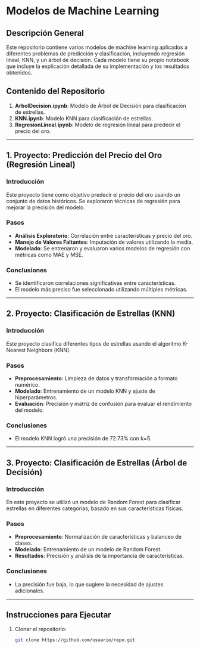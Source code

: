 # Modelos de Machine Learning

## Descripción General
Este repositorio contiene varios modelos de machine learning aplicados a diferentes problemas de predicción y clasificación, incluyendo regresión lineal, KNN, y un árbol de decisión. Cada modelo tiene su propio notebook que incluye la explicación detallada de su implementación y los resultados obtenidos.

## Contenido del Repositorio
1. **ArbolDecision.ipynb**: Modelo de Árbol de Decisión para clasificación de estrellas.
2. **KNN.ipynb**: Modelo KNN para clasificación de estrellas.
3. **RegresionLineal.ipynb**: Modelo de regresión lineal para predecir el precio del oro.

---

## 1. Proyecto: Predicción del Precio del Oro (Regresión Lineal)

### Introducción
Este proyecto tiene como objetivo predecir el precio del oro usando un conjunto de datos históricos. Se exploraron técnicas de regresión para mejorar la precisión del modelo.

### Pasos
- **Análisis Exploratorio**: Correlación entre características y precio del oro.
- **Manejo de Valores Faltantes**: Imputación de valores utilizando la media.
- **Modelado**: Se entrenaron y evaluaron varios modelos de regresión con métricas como MAE y MSE.

### Conclusiones
- Se identificaron correlaciones significativas entre características.
- El modelo más preciso fue seleccionado utilizando múltiples métricas.

---

## 2. Proyecto: Clasificación de Estrellas (KNN)

### Introducción
Este proyecto clasifica diferentes tipos de estrellas usando el algoritmo K-Nearest Neighbors (KNN).

### Pasos
- **Preprocesamiento**: Limpieza de datos y transformación a formato numérico.
- **Modelado**: Entrenamiento de un modelo KNN y ajuste de hiperparámetros.
- **Evaluación**: Precisión y matriz de confusión para evaluar el rendimiento del modelo.

### Conclusiones
- El modelo KNN logró una precisión de 72.73% con k=5.

---

## 3. Proyecto: Clasificación de Estrellas (Árbol de Decisión)

### Introducción
En este proyecto se utilizó un modelo de Random Forest para clasificar estrellas en diferentes categorías, basado en sus características físicas.

### Pasos
- **Preprocesamiento**: Normalización de características y balanceo de clases.
- **Modelado**: Entrenamiento de un modelo de Random Forest.
- **Resultados**: Precisión y análisis de la importancia de características.

### Conclusiones
- La precisión fue baja, lo que sugiere la necesidad de ajustes adicionales.

---

## Instrucciones para Ejecutar

1. Clonar el repositorio:
   ```bash
   git clone https://github.com/usuario/repo.git


